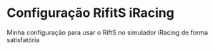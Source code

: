 # Configuração RifitS iRacing

Minha configuração para usar o RiftS no simulador iRacing de forma satisfatória
